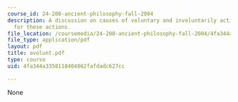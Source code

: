 ```yaml
---
course_id: 24-200-ancient-philosophy-fall-2004
description: A discussion on causes of voluntary and involuntarily actions, and responsibilities
  for these actions.
file_location: /coursemedia/24-200-ancient-philosophy-fall-2004/4fa344a3358118404862fafdadc627cc_avolunt.pdf
file_type: application/pdf
layout: pdf
title: avolunt.pdf
type: course
uid: 4fa344a3358118404862fafdadc627cc

---
```

None